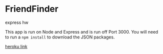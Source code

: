# FriendFinder
express hw

This app is run on Node and Express and is run off Port 3000. You will need to run a `npm install` to download the JSON packages.

[heroku link](https://arcane-shelf-36470.herokuapp.com)